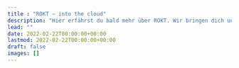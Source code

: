 ```yaml
---
title : "ROKT — into the cloud"
description: "Hier erfährst du bald mehr über ROKT. Wir bringen dich und dein Unternehmen in die Cloud. Unkompliziert und kompetent. Für bessere Ergebnisse und gute Laune."
lead: ""
date: 2022-02-22T00:00:00+00:00
lastmod: 2022-02-22T00:00:00+00:00
draft: false
images: []
---
```

